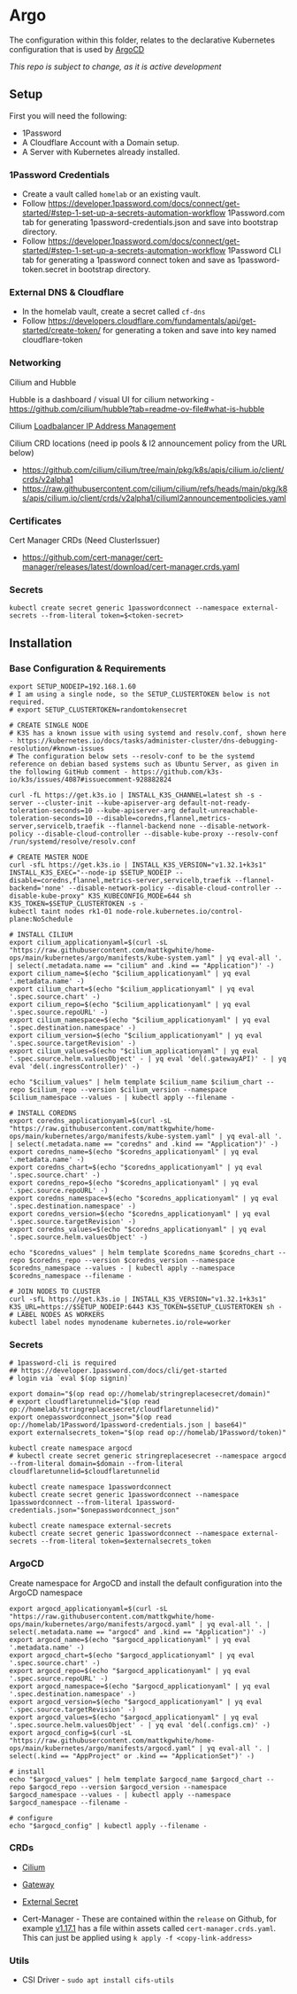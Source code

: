 # Argo

The configuration within this folder, relates to the declarative Kubernetes configuration that is used by [ArgoCD](https://argo-cd.readthedocs.io/en/stable/)

*This repo is subject to change, as it is active development* 

## Setup

First you will need the following:

- 1Password
- A Cloudflare Account with a Domain setup.
- A Server with Kubernetes already installed.

### 1Password Credentials

- Create a vault called `homelab` or an existing vault.
- Follow https://developer.1password.com/docs/connect/get-started/#step-1-set-up-a-secrets-automation-workflow 1Password.com tab for generating 1password-credentials.json and save into bootstrap directory.
- Follow https://developer.1password.com/docs/connect/get-started/#step-1-set-up-a-secrets-automation-workflow 1Password CLI tab for generating a 1password connect token and save as 1password-token.secret in bootstrap directory.

### External DNS & Cloudflare

- In the homelab vault, create a secret called `cf-dns`
- Follow https://developers.cloudflare.com/fundamentals/api/get-started/create-token/ for generating a token and save into key named cloudflare-token

### Networking

Cilium and Hubble

Hubble is a dashboard / visual UI for cilium networking - https://github.com/cilium/hubble?tab=readme-ov-file#what-is-hubble


Cilium [Loadbalancer IP Address Management](https://docs.cilium.io/en/stable/network/lb-ipam/)

Cilium CRD locations (need ip pools & l2 announcement policy from the URL below)

- https://github.com/cilium/cilium/tree/main/pkg/k8s/apis/cilium.io/client/crds/v2alpha1
- https://raw.githubusercontent.com/cilium/cilium/refs/heads/main/pkg/k8s/apis/cilium.io/client/crds/v2alpha1/ciliuml2announcementpolicies.yaml

### Certificates

Cert Manager CRDs (Need ClusterIssuer)
- https://github.com/cert-manager/cert-manager/releases/latest/download/cert-manager.crds.yaml

### Secrets

```shell
kubectl create secret generic 1passwordconnect --namespace external-secrets --from-literal token=$<token-secret>
```

## Installation

### Base Configuration & Requirements

```shell
export SETUP_NODEIP=192.168.1.60
# I am using a single node, so the SETUP_CLUSTERTOKEN below is not required.
# export SETUP_CLUSTERTOKEN=randomtokensecret

# CREATE SINGLE NODE
# K3S has a known issue with using systemd and resolv.conf, shown here - https://kubernetes.io/docs/tasks/administer-cluster/dns-debugging-resolution/#known-issues
# The configuration below sets --resolv-conf to be the systemd reference on debian based systems such as Ubuntu Server, as given in the following GitHub comment - https://github.com/k3s-io/k3s/issues/4087#issuecomment-928882824

curl -fL https://get.k3s.io | INSTALL_K3S_CHANNEL=latest sh -s - server --cluster-init --kube-apiserver-arg default-not-ready-toleration-seconds=10 --kube-apiserver-arg default-unreachable-toleration-seconds=10 --disable=coredns,flannel,metrics-server,servicelb,traefik --flannel-backend none --disable-network-policy --disable-cloud-controller --disable-kube-proxy --resolv-conf /run/systemd/resolve/resolv.conf

# CREATE MASTER NODE
curl -sfL https://get.k3s.io | INSTALL_K3S_VERSION="v1.32.1+k3s1" INSTALL_K3S_EXEC="--node-ip $SETUP_NODEIP --disable=coredns,flannel,metrics-server,servicelb,traefik --flannel-backend='none' --disable-network-policy --disable-cloud-controller --disable-kube-proxy" K3S_KUBECONFIG_MODE=644 sh K3S_TOKEN=$SETUP_CLUSTERTOKEN -s - 
kubectl taint nodes rk1-01 node-role.kubernetes.io/control-plane:NoSchedule

# INSTALL CILIUM
export cilium_applicationyaml=$(curl -sL "https://raw.githubusercontent.com/mattkgwhite/home-ops/main/kubernetes/argo/manifests/kube-system.yaml" | yq eval-all '. | select(.metadata.name == "cilium" and .kind == "Application")' -)
export cilium_name=$(echo "$cilium_applicationyaml" | yq eval '.metadata.name' -)
export cilium_chart=$(echo "$cilium_applicationyaml" | yq eval '.spec.source.chart' -)
export cilium_repo=$(echo "$cilium_applicationyaml" | yq eval '.spec.source.repoURL' -)
export cilium_namespace=$(echo "$cilium_applicationyaml" | yq eval '.spec.destination.namespace' -)
export cilium_version=$(echo "$cilium_applicationyaml" | yq eval '.spec.source.targetRevision' -)
export cilium_values=$(echo "$cilium_applicationyaml" | yq eval '.spec.source.helm.valuesObject' - | yq eval 'del(.gatewayAPI)' - | yq eval 'del(.ingressController)' -)

echo "$cilium_values" | helm template $cilium_name $cilium_chart --repo $cilium_repo --version $cilium_version --namespace $cilium_namespace --values - | kubectl apply --filename -

# INSTALL COREDNS
export coredns_applicationyaml=$(curl -sL "https://raw.githubusercontent.com/mattkgwhite/home-ops/main/kubernetes/argo/manifests/kube-system.yaml" | yq eval-all '. | select(.metadata.name == "coredns" and .kind == "Application")' -)
export coredns_name=$(echo "$coredns_applicationyaml" | yq eval '.metadata.name' -)
export coredns_chart=$(echo "$coredns_applicationyaml" | yq eval '.spec.source.chart' -)
export coredns_repo=$(echo "$coredns_applicationyaml" | yq eval '.spec.source.repoURL' -)
export coredns_namespace=$(echo "$coredns_applicationyaml" | yq eval '.spec.destination.namespace' -)
export coredns_version=$(echo "$coredns_applicationyaml" | yq eval '.spec.source.targetRevision' -)
export coredns_values=$(echo "$coredns_applicationyaml" | yq eval '.spec.source.helm.valuesObject' -)

echo "$coredns_values" | helm template $coredns_name $coredns_chart --repo $coredns_repo --version $coredns_version --namespace $coredns_namespace --values - | kubectl apply --namespace $coredns_namespace --filename -

# JOIN NODES TO CLUSTER
curl -sfL https://get.k3s.io | INSTALL_K3S_VERSION="v1.32.1+k3s1" K3S_URL=https://$SETUP_NODEIP:6443 K3S_TOKEN=$SETUP_CLUSTERTOKEN sh -
# LABEL NODES AS WORKERS
kubectl label nodes mynodename kubernetes.io/role=worker
```

### Secrets

```Shell
# 1password-cli is required
## https://developer.1password.com/docs/cli/get-started
# login via `eval $(op signin)`

export domain="$(op read op://homelab/stringreplacesecret/domain)"
# export cloudflaretunnelid="$(op read op://homelab/stringreplacesecret/cloudflaretunnelid)"
export onepasswordconnect_json="$(op read op://homelab/1Password/1password-credentials.json | base64)"
export externalsecrets_token="$(op read op://homelab/1Password/token)"

kubectl create namespace argocd
# kubectl create secret generic stringreplacesecret --namespace argocd --from-literal domain=$domain --from-literal cloudflaretunnelid=$cloudflaretunnelid

kubectl create namespace 1passwordconnect
kubectl create secret generic 1passwordconnect --namespace 1passwordconnect --from-literal 1password-credentials.json="$onepasswordconnect_json"

kubectl create namespace external-secrets
kubectl create secret generic 1passwordconnect --namespace external-secrets --from-literal token=$externalsecrets_token
```

### ArgoCD

Create namespace for ArgoCD and install the default configuration into the ArgoCD namespace

```shell
export argocd_applicationyaml=$(curl -sL "https://raw.githubusercontent.com/mattkgwhite/home-ops/main/kubernetes/argo/manifests/argocd.yaml" | yq eval-all '. | select(.metadata.name == "argocd" and .kind == "Application")' -)
export argocd_name=$(echo "$argocd_applicationyaml" | yq eval '.metadata.name' -)
export argocd_chart=$(echo "$argocd_applicationyaml" | yq eval '.spec.source.chart' -)
export argocd_repo=$(echo "$argocd_applicationyaml" | yq eval '.spec.source.repoURL' -)
export argocd_namespace=$(echo "$argocd_applicationyaml" | yq eval '.spec.destination.namespace' -)
export argocd_version=$(echo "$argocd_applicationyaml" | yq eval '.spec.source.targetRevision' -)
export argocd_values=$(echo "$argocd_applicationyaml" | yq eval '.spec.source.helm.valuesObject' - | yq eval 'del(.configs.cm)' -)
export argocd_config=$(curl -sL "https://raw.githubusercontent.com/mattkgwhite/home-ops/main/kubernetes/argo/manifests/argocd.yaml" | yq eval-all '. | select(.kind == "AppProject" or .kind == "ApplicationSet")' -)

# install
echo "$argocd_values" | helm template $argocd_name $argocd_chart --repo $argocd_repo --version $argocd_version --namespace $argocd_namespace --values - | kubectl apply --namespace $argocd_namespace --filename -

# configure
echo "$argocd_config" | kubectl apply --filename -
```

### CRDs

- [Cilium](https://github.com/cilium/cilium/tree/main/pkg/k8s/apis/cilium.io/client/crds/v2alpha1)

- [Gateway](https://github.com/kubernetes-sigs/gateway-api/tree/main/config/crd/standard)

- [External Secret](https://github.com/external-secrets/external-secrets/tree/main/config/crds/bases)

- Cert-Manager - These are contained within the `release` on Github, for example [v1.17.1](https://github.com/cert-manager/cert-manager/releases/tag/v1.17.1) has a file within assets called `cert-manager.crds.yaml`. This can just be applied using `k apply -f <copy-link-address>`

### Utils

- CSI Driver - `sudo apt install cifs-utils`